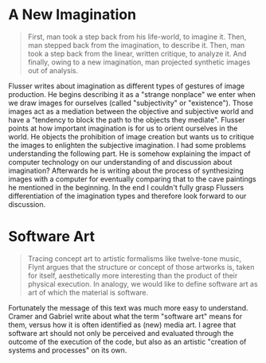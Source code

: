 # A New Imagination

>First, man took a step back from his life-world, to imagine it. Then, man stepped back from the imagination, to describe it. Then, man took a step back from the linear, written critique, to analyze it. And finally, owing to a new imagination, man projected synthetic images out of analysis.

Flusser writes about imagination as different types of gestures of image production. He begins describing it as a "strange nonplace" we enter when we draw images for ourselves (called "subjectivity" or "existence"). Those images act as a mediation between the objective and subjective world and have a "tendency to block the path to the objects they mediate".
Flusser points at how important imagination is for us to orient ourselves in the world. He objects the prohibition of image creation but wants us to critique the images to enlighten the subjective imagination.
I had some problems understanding the following part. He is somehow explaining the impact of computer technology on our understanding of and discussion about imagination? Afterwards he is writing about the process of synthesizing images with a computer for eventually comparing that to the cave paintings he mentioned in the beginning. In the end I couldn't fully grasp Flussers differentiation of the imagination types and therefore look forward to our discussion.


# Software Art

>Tracing concept art to artistic formalisms like twelve-tone music, Flynt argues that the structure or concept of those artworks is, taken for itself, aesthetically more interesting than the product of their physical execution. In analogy, we would like to define software art as art of which the material is software.

Fortunately the message of this text was much more easy to understand. Cramer and Gabriel write about what the term "software art" means for them, versus how it is often identified as (new) media art. I agree that software art should not only be perceived and evaluated through the outcome of the execution of the code, but also as an artistic "creation of systems and processes" on its own.
